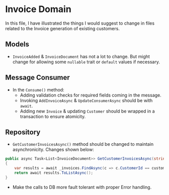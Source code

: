 # Invoice Domain

In this file, I have illustrated the things I would suggest to change in files related to the Invoice generation of existing customers.

## Models

- `InvoiceAdded` & `InvoiceDocument` has not a lot to change. But might change for allowing some `nullable` trait or `default` values if necessary.

## Message Consumer

- In the `Consume()` method:
  - Adding validation checks for required fields coming in the message.
  - Invoking `AddInvoiceAsync` & `UpdateConsumerAsync` should be with `await`.
  - Adding new `Invoice` & updating `Customer` should be wrapped in a transaction to ensure 
  atomicity.

## Repository

- `GetCustomerInvoicesAsync()` method should be changed to maintain asynchronicity. Changes shown below:

```csharp
public async Task<List<InvoiceDocument>> GetCustomerInvoicesAsync(string customerId)
{
    var results = await _invoices.FindAsync(c => c.CustomerId == customerId);
    return await results.ToListAsync();
}
```

- Make the calls to DB more fault tolerant with proper Error handling.
